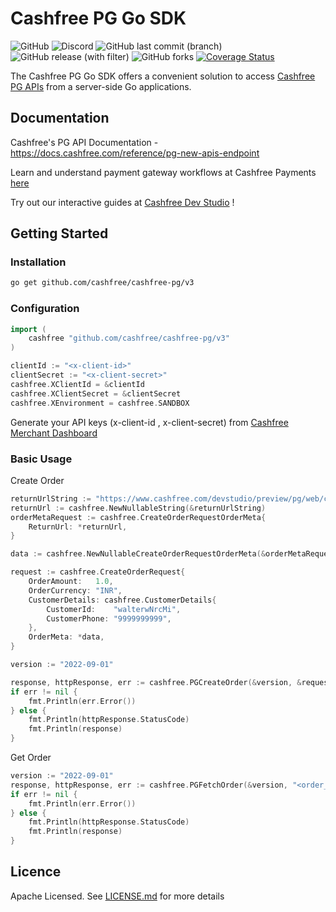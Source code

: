 # Cashfree PG Go SDK
![GitHub](https://img.shields.io/github/license/cashfree/cashfree-pg) ![Discord](https://img.shields.io/discord/931125665669972018?label=discord) ![GitHub last commit (branch)](https://img.shields.io/github/last-commit/cashfree/cashfree-pg/main) ![GitHub release (with filter)](https://img.shields.io/github/v/release/cashfree/cashfree-pg?label=latest) ![GitHub forks](https://img.shields.io/github/forks/cashfree/cashfree-pg) [![Coverage Status](https://coveralls.io/repos/github/cashfree/cashfree-pg/badge.svg?branch=main)](https://coveralls.io/github/cashfree/cashfree-pg?branch=main)

The Cashfree PG Go SDK offers a convenient solution to access [Cashfree PG APIs](https://docs.cashfree.com/reference/pg-new-apis-endpoint) from a server-side Go  applications. 



## Documentation

Cashfree's PG API Documentation - https://docs.cashfree.com/reference/pg-new-apis-endpoint

Learn and understand payment gateway workflows at Cashfree Payments [here](https://docs.cashfree.com/docs/payment-gateway)

Try out our interactive guides at [Cashfree Dev Studio](https://www.cashfree.com/devstudio) !

## Getting Started

### Installation
```bash
go get github.com/cashfree/cashfree-pg/v3
```
### Configuration

```go 
import (
    cashfree "github.com/cashfree/cashfree-pg/v3"
)

clientId := "<x-client-id>"
clientSecret := "<x-client-secret>"
cashfree.XClientId = &clientId
cashfree.XClientSecret = &clientSecret
cashfree.XEnvironment = cashfree.SANDBOX
```

Generate your API keys (x-client-id , x-client-secret) from [Cashfree Merchant Dashboard](https://merchant.cashfree.com/merchants/login)

### Basic Usage
Create Order
```go
returnUrlString := "https://www.cashfree.com/devstudio/preview/pg/web/checkout?order_id={order_id}"
returnUrl := cashfree.NewNullableString(&returnUrlString)
orderMetaRequest := cashfree.CreateOrderRequestOrderMeta{
	ReturnUrl: *returnUrl,
}

data := cashfree.NewNullableCreateOrderRequestOrderMeta(&orderMetaRequest)

request := cashfree.CreateOrderRequest{
	OrderAmount:   1.0,
	OrderCurrency: "INR",
	CustomerDetails: cashfree.CustomerDetails{
		CustomerId:    "walterwNrcMi",
		CustomerPhone: "9999999999",
	},
	OrderMeta: *data,
}

version := "2022-09-01"

response, httpResponse, err := cashfree.PGCreateOrder(&version, &request, nil, nil, nil)
if err != nil {
	fmt.Println(err.Error())
} else {
	fmt.Println(httpResponse.StatusCode)
	fmt.Println(response)
}
```

Get Order
```go
version := "2022-09-01"
response, httpResponse, err := cashfree.PGFetchOrder(&version, "<order_id>", nil, nil, nil)
if err != nil {
	fmt.Println(err.Error())
} else {
	fmt.Println(httpResponse.StatusCode)
	fmt.Println(response)
}
```

## Licence

Apache Licensed. See [LICENSE.md](LICENSE.md) for more details
